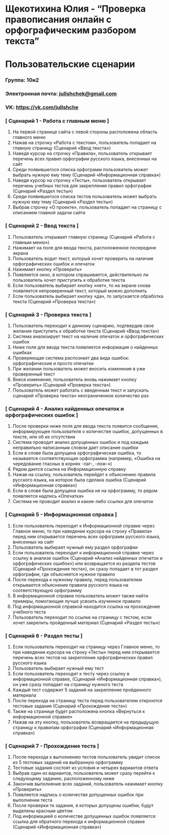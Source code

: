 


# Щекотихина Юлия - “Проверка правописания онлайн с орфографическим разбором текста”
# Пользовательские сценарии

### Группа: 10и2
### Электронная почта: jullshchek@gmail.com
### VK:  https://vk.com/jullshche

### [ Сценарий 1 - Работа с главным меню ]
1.	На первой странице сайта с левой стороны расположена область главного меню
2.	Нажав на строчку «Работа с текстом», пользователь попадает на главную страницу (Сценарий «Ввод текста»)
3.	Наведя курсор на строчку «Правила», пользователь открывает перечень всех правил орфографии русского языка, внесенных на сайт 
4.	Среди появившегося списка орфограмм пользователь может выбрать нужную ему тему (Сценарий «Информационная справка»)
5.	Наведя курсор на строчку «Тесты», пользователь открывает перечень учебных тестов для закрепления правил орфографии (Сценарий «Раздел тесты»)
6.	Среди появившегося списка тестов пользователь может выбрать нужную ему тему (Сценарий «Раздел тесты»)
7.	Выбрав строчку «О проекте», пользователь попадает на страницу с описанием главной задачи сайта
### [ Сценарий 2 - Ввод текста ]
1.	Пользователь открывает главную страницу (Сценарий «Работа с главным меню»)
2.	Нажимает на поле для ввода текста, расположенное посередине экрана
3.	Пользователь водит текст, который хочет проверить на наличие орфографических ошибок и опечаток
4.	Нажимает кнопку «Проверить»
5.	Появляется окно, в котором спрашивается, действительно ли пользователь хочет приступить к обработке текста
6.	Если пользователь выбирает кнопку «нет», то на экране снова появляется непроверенный текст, который можно дополнить
7.	Если пользователь выбирает кнопку «да», то запускается обработка текста (Сценарий «Проверка текста»)
### [ Сценарий 3 - Проверка текста ]
1.	Пользователь переходит к данному сценарию, подтвердив свое желание приступить к обработке текста (Сценарий «Ввод текста»)
2.	Система анализирует текст на наличие опечаток и орфографических ошибок
3.	Ниже поля для ввода текста появляется информация о найденных ошибках 
4.	Проверяющая система распознает два вида ошибок: орфографические и просто опечатки 
5.	При желании пользователь может вносить изменения в уже проверенный текст
6.	Внеся изменения, пользователь вновь нажимает кнопку «Проверить» (Сценарий «Проверка текста»)
7.	Пользователь может работать с введенным текст и запускать сценарий «Проверка текста» неограниченное количество раз
### [ Сценарий 4 - Анализ найденных опечаток и орфографических ошибок ]
1.	После проверки ниже поля для ввода текста появится сообщение, информирующее пользователя о количестве ошибок, допущенных в тексте, или об их отсутствии
2.	Система проводит анализ допущенных ошибок и под каждым неправильно написанным словом дает описание ошибки
3.	Если в слове была допущена орфографическая ошибка, то называется соответствующая орфограмма (например, «Ошибка на чередование гласных в корнях -лаг-, -лож-») 
4.	Рядом дается ссылка на Информационную справку
5.	Нажав на ссылку, пользователь перейдет к объяснению правила русского языка, на которое была сделана ошибка (Сценарий «Информационная справка»)
6.	Если в слове была допущена ошибка не на орфограмму, то рядом появляется надпись «Опечатка»
7.	Система не проводит анализ и какие-либо ссылки для опечаток
### [ Сценарий 5 - Информационная справка ]
1.	Если пользователь переходит к Информационной справке через Главное меню, то при наведении курсора на строку «Правила» перед ним открывается перечень всех орфограмм русского языка, внесенных на сайт
2.	Пользователь выбирает нужный ему раздел орфографии
3.	Если пользователь переходит к информационной справке через ссылку в анализе ошибок (Сценарий «Анализ найденных опечаток и орфографических ошибок») или возвращается из раздела тестов (Сценарий «Прохождение теста»), он сразу попадает в тот раздел орфографии, где объясняется нужное правило
4.	После перехода к нужному правилу, перед пользователем открывается объяснение правила русского языка на соответствующую орфограмму 
5.	В информационной справке пользователь может также найти примеры, помогающие лучше усвоить изученное правило
6.	Под информационной справкой находится ссылка на прохождение учебного теста
7.	Пользователь переходит по ссылке на страницу с тестом, если хочет закрепить пройденный материал (Сценарий «Раздел тесты»)
### [ Сценарий 6 - Раздел тесты ]
1.	Если пользователь переходит на страницу через Главное меню, то при наведении курсора на строку «Тесты» перед ним открывается перечень всех тестов на закрепление орфографических правил русского языка
2.	Пользователь выбирает нужный ему тест 
3.	Если пользователь переходит к тесту через ссылку в информационной справке, (Сценарий «Информационная справка»), он уже сразу попадает на страницу нужного теста 
4.	Каждый тест содержит 5 заданий на закрепление пройденного материала
5.	После перехода на страницу теста перед пользователем откроются тестовые задания (Сценарий «Прохождение теста») 
6.	Также на странице будет расположена кнопка «Вернуться к информационной справке»
7.	Нажав на эту кнопку, пользователь возвращается на предыдущую страницу к правилам орфографии (Сценарий «Информационная справка»)
### [ Сценарий 7 - Прохождение теста ]
1.	После перехода к выполнению тестов пользователь увидит список из 5 тестовых заданий на выбранную орфограмму
2.	Тестовые задания состоят из условия и четырех вариантов ответа
3.	Выбрав один из вариантов, пользователь может сразу перейти к следующему заданию, расположенному ниже
4.	Закончив выполнение всех заданий, пользователь нажимает кнопку «Проверить»
5.	Появляется надпись о количестве допущенных ошибок при выполнении теста
6.	После проверки те задания, в которых допущены ошибки, будут выделены красным цветом
7.	Под информацией о количестве допущенных ошибок появляется ссылка для обратного перехода к информационной справке (Сценарий «Информационная справка»)
